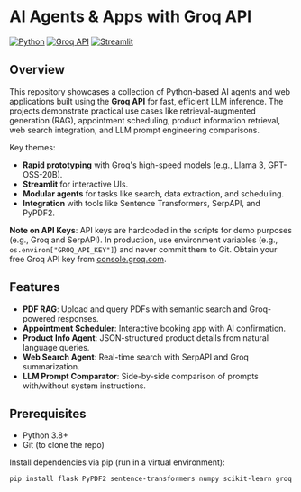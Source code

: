 # AI Agents & Apps with Groq API

[![Python](https://img.shields.io/badge/Python-3.8%2B-blue)](https://www.python.org/)
[![Groq API](https://img.shields.io/badge/Groq-API-orange)](https://console.groq.com/)
[![Streamlit](https://img.shields.io/badge/Streamlit-UI-green)](https://streamlit.io/)

## Overview

This repository showcases a collection of Python-based AI agents and web applications built using the **Groq API** for fast, efficient LLM inference. The projects demonstrate practical use cases like retrieval-augmented generation (RAG), appointment scheduling, product information retrieval, web search integration, and LLM prompt engineering comparisons.

Key themes:
- **Rapid prototyping** with Groq's high-speed models (e.g., Llama 3, GPT-OSS-20B).
- **Streamlit** for interactive UIs.
- **Modular agents** for tasks like search, data extraction, and scheduling.
- **Integration** with tools like Sentence Transformers, SerpAPI, and PyPDF2.

**Note on API Keys**: API keys are hardcoded in the scripts for demo purposes (e.g., Groq and SerpAPI). In production, use environment variables (e.g., `os.environ["GROQ_API_KEY"]`) and never commit them to Git. Obtain your free Groq API key from [console.groq.com](https://console.groq.com/keys).

## Features

- **PDF RAG**: Upload and query PDFs with semantic search and Groq-powered responses.
- **Appointment Scheduler**: Interactive booking app with AI confirmation.
- **Product Info Agent**: JSON-structured product details from natural language queries.
- **Web Search Agent**: Real-time search with SerpAPI and Groq summarization.
- **LLM Prompt Comparator**: Side-by-side comparison of prompts with/without system instructions.

## Prerequisites

- Python 3.8+
- Git (to clone the repo)

Install dependencies via pip (run in a virtual environment):

```bash
pip install flask PyPDF2 sentence-transformers numpy scikit-learn groq streamlit serpapi datetime json
